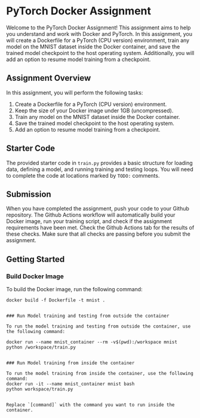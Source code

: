 # PyTorch Docker Assignment

Welcome to the PyTorch Docker Assignment! This assignment aims to help you understand and work with Docker and PyTorch. In this assignment, you will create a Dockerfile for a PyTorch (CPU version) environment, train any model on the MNIST dataset inside the Docker container, and save the trained model checkpoint to the host operating system. Additionally, you will add an option to resume model training from a checkpoint.

## Assignment Overview

In this assignment, you will perform the following tasks:

1. Create a Dockerfile for a PyTorch (CPU version) environment.
2. Keep the size of your Docker image under 1GB (uncompressed).
3. Train any model on the MNIST dataset inside the Docker container.
4. Save the trained model checkpoint to the host operating system.
5. Add an option to resume model training from a checkpoint.

## Starter Code

The provided starter code in `train.py` provides a basic structure for loading data, defining a model, and running training and testing loops. You will need to complete the code at locations marked by `TODO:` comments.

## Submission

When you have completed the assignment, push your code to your Github repository. The Github Actions workflow will automatically build your Docker image, run your training script, and check if the assignment requirements have been met. Check the Github Actions tab for the results of these checks. Make sure that all checks are passing before you submit the assignment.

## Getting Started

### Build Docker Image

To build the Docker image, run the following command:

```shell
docker build -f Dockerfile -t mnist .


### Run Model training and testing from outside the container

To run the model training and testing from outside the container, use the following command:

docker run --name mnist_container --rm -v$(pwd):/workspace mnist python /workspace/train.py


### Run Model training from inside the container

To run the model training from inside the container, use the following command:
docker run -it --name mnist_container mnist bash
python workspace/train.py


Replace `[command]` with the command you want to run inside the container.

